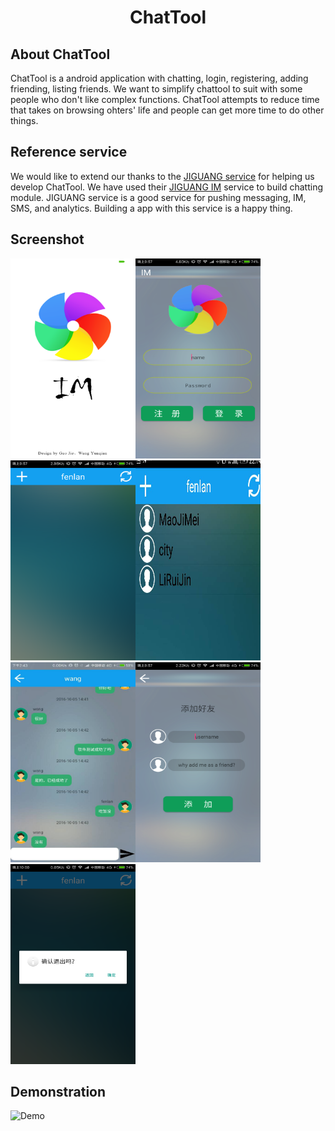 # <p align="center">ChatTool</p>

## About ChatTool

ChatTool is a android application with chatting, login, registering, adding friending, listing friends. We want to simplify chattool to suit with some people who don't like complex functions. ChatTool attempts to reduce time that takes on browsing ohters' life and people can get more time to do other things.

## Reference service
We would like to extend our thanks to the [JIGUANG service](https://www.jiguang.cn/) for helping us develop ChatTool. We have used their [JIGUANG IM](https://www.jiguang.cn/im) service to build chatting module. JIGUANG service is a good service for pushing messaging, IM, SMS, and analytics. Building a app with this service is a happy thing.

## Screenshot
<img src="https://github.com/fenlan/Mycode/blob/master/images/1.png" width="200" height="320"/><img src="https://github.com/fenlan/Mycode/blob/master/images/2.png" width="200" height="320"/><img src="https://github.com/fenlan/Mycode/blob/master/images/3.png" width="200" height="320"/><img src="https://github.com/fenlan/Mycode/blob/master/images/4.jpg" width="200" height="320"/><img src="https://github.com/fenlan/Mycode/blob/master/images/5.jpg" width="200" height="320"/><img src="https://github.com/fenlan/Mycode/blob/master/images/6.png" width="200" height="320"/><img src="https://github.com/fenlan/Mycode/blob/master/images/7.png" width="200" height="320"/>
## Demonstration
![Demo](https://github.com/fenlan/Mycode/blob/master/images/video.gif)